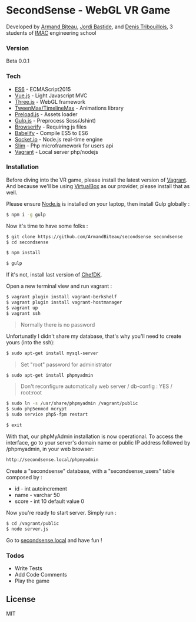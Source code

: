 # SecondSense - WebGL VR Game

Developed by [Armand Biteau](https://www.armandbiteau.com), [Jordi Bastide](https://www.jordi-bastide.com), and [Denis Tribouillois](https://fr.linkedin.com/pub/denis-tribouillois/b8/585/b39), 3 students of [IMAC](http://www.ingenieur-imac.fr/) engineering school

### Version
Beta 0.0.1

### Tech

* [ES6](https://nodejs.org/en/docs/es6/) - ECMAScript2015
* [Vue.js](http://vuejs.org/) - Light Javascript MVC
* [Three.js](http://threejs.org/) - WebGL framework
* [TweenMax/TimelineMax](https://greensock.com/gsap) - Animations library
* [Preload.js](http://www.createjs.com/preloadjs) - Assets loader
* [Gulp.js](http://gulpjs.com/) - Preprocess Scss/Jshint)
* [Browserify](http://browserify.org/) - Requiring js files
* [Babelify](https://github.com/babel/babelify) - Compile ES5 to ES6
* [Socket.io](http://socket.io/) - Node.js real-time engine
* [Slim](http://www.slimframework.com/) - Php microframework for users api
* [Vagrant](https://www.vagrantup.com/) - Local server php/nodejs

### Installation

Before diving into the VR game, please install the latest version of [Vagrant](https://www.vagrantup.com/). And because we'll be using [VirtualBox](https://www.virtualbox.org) as our provider, please install that as well.

Please ensure [Node.js](https://nodejs.org/en) is installed on your laptop, then install Gulp globally :
```sh
$ npm i -g gulp
```

Now it's time to have some folks :
```sh
$ git clone https://github.com/ArmandBiteau/secondsense secondsense
$ cd secondsense

$ npm install

$ gulp
```

If it's not, install last version of [ChefDK](https://downloads.chef.io/chef-dk/mac/).

Open a new terminal view and run vagrant :
```sh
$ vagrant plugin install vagrant-berkshelf
$ vagrant plugin install vagrant-hostmanager
$ vagrant up
$ vagrant ssh
```

> Normally there is no password

Unfortunatly I didn't share my database, that's why you'll need to create yours (into the ssh):
```sh
$ sudo apt-get install mysql-server
```
> Set "root" password for administrator

```sh
$ sudo apt-get install phpmyadmin
```
> Don't reconfigure automatically web server / db-config : YES / root:root

```sh
$ sudo ln -s /usr/share/phpmyadmin /vagrant/public
$ sudo php5enmod mcrypt
$ sudo service php5-fpm restart

$ exit
```

With that, our phpMyAdmin installation is now operational. To access the interface, go to your server's domain name or public IP address followed by /phpmyadmin, in your web browser:

```sh
http://secondsense.local/phpmyadmin
```

Create a "secondsense" database, with a "secondsense_users" table composed by :
* id - int autoincrement
* name - varchar 50
* score - int 10 default value 0

Now you're ready to start server. Simply run :
```sh
$ cd /vagrant/public
$ node server.js
```

Go to [secondsense.local](http://secondsense.local) and have fun !

### Todos

 - Write Tests
 - Add Code Comments
 - Play the game

License
----

MIT
